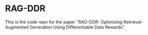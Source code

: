 # RAG-DDR
This is the code repo for the paper "RAG-DDR: Optimizing Retrieval-Augmented Generation Using Differentiable Data Rewards".
